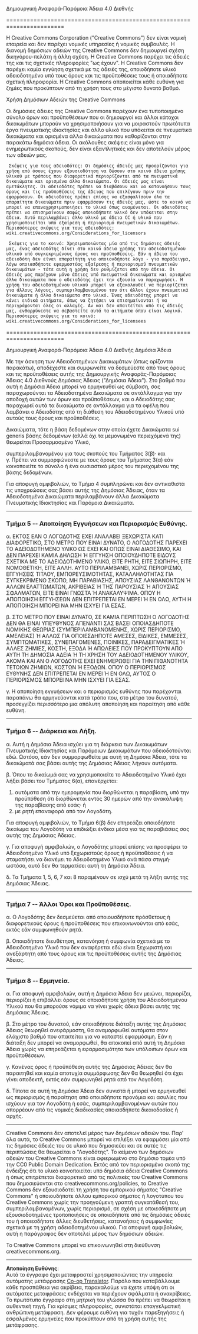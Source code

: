 <!--
CO_OP_TRANSLATOR_METADATA:
{
  "original_hash": "45ab63a2cd8f5faef6c9b150618837a4",
  "translation_date": "2025-08-29T09:13:33+00:00",
  "source_file": "lessons/sketchnotes/LICENSE.md",
  "language_code": "el"
}
-->
Δημιουργική Αναφορά-Παρόμοια Άδεια 4.0 Διεθνής

=======================================================================

Η Creative Commons Corporation ("Creative Commons") δεν είναι νομική εταιρεία και δεν παρέχει νομικές υπηρεσίες ή νομικές συμβουλές. Η διανομή δημόσιων αδειών της Creative Commons δεν δημιουργεί σχέση δικηγόρου-πελάτη ή άλλη σχέση. Η Creative Commons παρέχει τις άδειές της και τις σχετικές πληροφορίες "ως έχουν". Η Creative Commons δεν παρέχει καμία εγγύηση σχετικά με τις άδειές της, οποιοδήποτε υλικό αδειοδοτημένο υπό τους όρους και τις προϋποθέσεις τους ή οποιαδήποτε σχετική πληροφορία. Η Creative Commons αποποιείται κάθε ευθύνη για ζημίες που προκύπτουν από τη χρήση τους στο μέγιστο δυνατό βαθμό.

Χρήση Δημόσιων Αδειών της Creative Commons

Οι δημόσιες άδειες της Creative Commons παρέχουν ένα τυποποιημένο σύνολο όρων και προϋποθέσεων που οι δημιουργοί και άλλοι κάτοχοι δικαιωμάτων μπορούν να χρησιμοποιήσουν για να μοιραστούν πρωτότυπα έργα πνευματικής ιδιοκτησίας και άλλο υλικό που υπόκειται σε πνευματικά δικαιώματα και ορισμένα άλλα δικαιώματα που καθορίζονται στην παρακάτω δημόσια άδεια. Οι ακόλουθες σκέψεις είναι μόνο για ενημερωτικούς σκοπούς, δεν είναι εξαντλητικές και δεν αποτελούν μέρος των αδειών μας.

     Σκέψεις για τους αδειοδότες: Οι δημόσιες άδειές μας προορίζονται για χρήση από όσους έχουν εξουσιοδότηση να δώσουν στο κοινό άδεια χρήσης υλικού με τρόπους που διαφορετικά περιορίζονται από τα πνευματικά δικαιώματα και ορισμένα άλλα δικαιώματα. Οι άδειές μας είναι αμετάκλητες. Οι αδειοδότες πρέπει να διαβάσουν και να κατανοήσουν τους όρους και τις προϋποθέσεις της άδειας που επιλέγουν πριν την εφαρμόσουν. Οι αδειοδότες πρέπει επίσης να εξασφαλίσουν όλα τα απαραίτητα δικαιώματα πριν εφαρμόσουν τις άδειές μας, ώστε το κοινό να μπορεί να επαναχρησιμοποιήσει το υλικό όπως αναμένεται. Οι αδειοδότες πρέπει να επισημαίνουν σαφώς οποιοδήποτε υλικό δεν υπόκειται στην άδεια. Αυτό περιλαμβάνει άλλο υλικό με άδεια CC ή υλικό που χρησιμοποιείται υπό εξαίρεση ή περιορισμό πνευματικών δικαιωμάτων. Περισσότερες σκέψεις για τους αδειοδότες: wiki.creativecommons.org/Considerations_for_licensors

     Σκέψεις για το κοινό: Χρησιμοποιώντας μία από τις δημόσιες άδειές μας, ένας αδειοδότης δίνει στο κοινό άδεια χρήσης του αδειοδοτημένου υλικού υπό συγκεκριμένους όρους και προϋποθέσεις. Εάν η άδεια του αδειοδότη δεν είναι απαραίτητη για οποιονδήποτε λόγο - για παράδειγμα, λόγω οποιασδήποτε εφαρμοστέας εξαίρεσης ή περιορισμού πνευματικών δικαιωμάτων - τότε αυτή η χρήση δεν ρυθμίζεται από την άδεια. Οι άδειές μας παρέχουν μόνο άδειες υπό πνευματικά δικαιώματα και ορισμένα άλλα δικαιώματα που ο αδειοδότης έχει την εξουσία να παραχωρήσει. Η χρήση του αδειοδοτημένου υλικού μπορεί να εξακολουθεί να περιορίζεται για άλλους λόγους, συμπεριλαμβανομένου του ότι άλλοι έχουν πνευματικά δικαιώματα ή άλλα δικαιώματα στο υλικό. Ένας αδειοδότης μπορεί να κάνει ειδικά αιτήματα, όπως να ζητήσει να επισημαίνονται ή να περιγράφονται όλες οι αλλαγές. Αν και δεν απαιτείται από τις άδειές μας, ενθαρρύνεστε να σεβαστείτε αυτά τα αιτήματα όπου είναι λογικό. Περισσότερες σκέψεις για το κοινό: wiki.creativecommons.org/Considerations_for_licensees

=======================================================================

Δημιουργική Αναφορά-Παρόμοια Άδεια 4.0 Διεθνής Δημόσια Άδεια

Με την άσκηση των Αδειοδοτημένων Δικαιωμάτων (όπως ορίζονται παρακάτω), αποδέχεστε και συμφωνείτε να δεσμεύεστε από τους όρους και τις προϋποθέσεις αυτής της Δημιουργικής Αναφοράς-Παρόμοιας Άδειας 4.0 Διεθνούς Δημόσιας Άδειας ("Δημόσια Άδεια"). Στο βαθμό που αυτή η Δημόσια Άδεια μπορεί να ερμηνευθεί ως σύμβαση, σας παραχωρούνται τα Αδειοδοτημένα Δικαιώματα σε αντάλλαγμα για την αποδοχή αυτών των όρων και προϋποθέσεων, και ο Αδειοδότης σας παραχωρεί αυτά τα δικαιώματα σε αντάλλαγμα για τα οφέλη που λαμβάνει ο Αδειοδότης από τη διάθεση του Αδειοδοτημένου Υλικού υπό αυτούς τους όρους και προϋποθέσεις.


Δικαιώματα, τότε η βάση δεδομένων στην οποία έχετε Δικαιώματα sui generis βάσης δεδομένων (αλλά όχι τα μεμονωμένα περιεχόμενά της) θεωρείται Προσαρμοσμένο Υλικό,

συμπεριλαμβανομένου για τους σκοπούς του Τμήματος 3(β)· και  
γ. Πρέπει να συμμορφώνεστε με τους όρους του Τμήματος 3(α) εάν κοινοποιείτε το σύνολο ή ένα ουσιαστικό μέρος του περιεχομένου της βάσης δεδομένων.

Για αποφυγή αμφιβολιών, το Τμήμα 4 συμπληρώνει και δεν αντικαθιστά τις υποχρεώσεις σας βάσει αυτής της Δημόσιας Άδειας, όταν τα Αδειοδοτημένα Δικαιώματα περιλαμβάνουν άλλα Δικαιώματα Πνευματικής Ιδιοκτησίας και Παρόμοια Δικαιώματα.

---

### Τμήμα 5 -- Αποποίηση Εγγυήσεων και Περιορισμός Ευθύνης.

α. ΕΚΤΟΣ ΕΑΝ Ο ΛΟΓΟΔΟΤΗΣ ΕΧΕΙ ΑΝΑΛΑΒΕΙ ΞΕΧΩΡΙΣΤΑ ΚΑΤΙ ΔΙΑΦΟΡΕΤΙΚΟ, ΣΤΟ ΜΕΤΡΟ ΠΟΥ ΕΙΝΑΙ ΔΥΝΑΤΟ, Ο ΛΟΓΟΔΟΤΗΣ ΠΑΡΕΧΕΙ ΤΟ ΑΔΕΙΟΔΟΤΗΜΕΝΟ ΥΛΙΚΟ ΩΣ ΕΧΕΙ ΚΑΙ ΟΠΩΣ ΕΙΝΑΙ ΔΙΑΘΕΣΙΜΟ, ΚΑΙ ΔΕΝ ΠΑΡΕΧΕΙ ΚΑΜΙΑ ΔΗΛΩΣΗ Ή ΕΓΓΥΗΣΗ ΟΠΟΙΟΥΔΗΠΟΤΕ ΕΙΔΟΥΣ ΣΧΕΤΙΚΑ ΜΕ ΤΟ ΑΔΕΙΟΔΟΤΗΜΕΝΟ ΥΛΙΚΟ, ΕΙΤΕ ΡΗΤΗ, ΕΙΤΕ ΣΙΩΠΗΡΗ, ΕΙΤΕ ΝΟΜΟΘΕΤΙΚΗ, ΕΙΤΕ ΑΛΛΗ. ΑΥΤΟ ΠΕΡΙΛΑΜΒΑΝΕΙ, ΧΩΡΙΣ ΠΕΡΙΟΡΙΣΜΟ, ΕΓΓΥΗΣΕΙΣ ΤΙΤΛΟΥ, ΕΜΠΟΡΕΥΣΙΜΟΤΗΤΑΣ, ΚΑΤΑΛΛΗΛΟΤΗΤΑΣ ΓΙΑ ΣΥΓΚΕΚΡΙΜΕΝΟ ΣΚΟΠΟ, ΜΗ ΠΑΡΑΒΙΑΣΗΣ, ΑΠΟΥΣΙΑΣ ΛΑΝΘΑΝΟΝΤΩΝ Ή ΑΛΛΩΝ ΕΛΑΤΤΩΜΑΤΩΝ, ΑΚΡΙΒΕΙΑΣ Ή ΤΗΣ ΠΑΡΟΥΣΙΑΣ Ή ΑΠΟΥΣΙΑΣ ΣΦΑΛΜΑΤΩΝ, ΕΙΤΕ ΕΙΝΑΙ ΓΝΩΣΤΑ Ή ΑΝΑΚΑΛΥΨΙΜΑ. ΟΠΟΥ Η ΑΠΟΠΟΙΗΣΗ ΕΓΓΥΗΣΕΩΝ ΔΕΝ ΕΠΙΤΡΕΠΕΤΑΙ ΕΝ ΜΕΡΕΙ Ή ΕΝ ΟΛΩ, ΑΥΤΗ Η ΑΠΟΠΟΙΗΣΗ ΜΠΟΡΕΙ ΝΑ ΜΗΝ ΙΣΧΥΕΙ ΓΙΑ ΕΣΑΣ.

β. ΣΤΟ ΜΕΤΡΟ ΠΟΥ ΕΙΝΑΙ ΔΥΝΑΤΟ, ΣΕ ΚΑΜΙΑ ΠΕΡΙΠΤΩΣΗ Ο ΛΟΓΟΔΟΤΗΣ ΔΕΝ ΘΑ ΕΙΝΑΙ ΥΠΕΥΘΥΝΟΣ ΑΠΕΝΑΝΤΙ ΣΑΣ ΒΑΣΕΙ ΟΠΟΙΑΣΔΗΠΟΤΕ ΝΟΜΙΚΗΣ ΘΕΩΡΙΑΣ (ΣΥΜΠΕΡΙΛΑΜΒΑΝΟΜΕΝΗΣ, ΧΩΡΙΣ ΠΕΡΙΟΡΙΣΜΟ, ΑΜΕΛΕΙΑΣ) Ή ΑΛΛΩΣ ΓΙΑ ΟΠΟΙΕΣΔΗΠΟΤΕ ΑΜΕΣΕΣ, ΕΙΔΙΚΕΣ, ΕΜΜΕΣΕΣ, ΣΥΜΠΤΩΜΑΤΙΚΕΣ, ΣΥΝΕΠΑΓΟΜΕΝΕΣ, ΠΟΙΝΙΚΕΣ, ΠΑΡΑΔΕΙΓΜΑΤΙΚΕΣ Ή ΑΛΛΕΣ ΖΗΜΙΕΣ, ΚΟΣΤΗ, ΕΞΟΔΑ Ή ΑΠΩΛΕΙΕΣ ΠΟΥ ΠΡΟΚΥΠΤΟΥΝ ΑΠΟ ΑΥΤΗ ΤΗ ΔΗΜΟΣΙΑ ΑΔΕΙΑ Ή ΤΗ ΧΡΗΣΗ ΤΟΥ ΑΔΕΙΟΔΟΤΗΜΕΝΟΥ ΥΛΙΚΟΥ, ΑΚΟΜΑ ΚΑΙ ΑΝ Ο ΛΟΓΟΔΟΤΗΣ ΕΧΕΙ ΕΝΗΜΕΡΩΘΕΙ ΓΙΑ ΤΗΝ ΠΙΘΑΝΟΤΗΤΑ ΤΕΤΟΙΩΝ ΖΗΜΙΩΝ, ΚΟΣΤΩΝ Ή ΕΞΟΔΩΝ. ΟΠΟΥ Ο ΠΕΡΙΟΡΙΣΜΟΣ ΕΥΘΥΝΗΣ ΔΕΝ ΕΠΙΤΡΕΠΕΤΑΙ ΕΝ ΜΕΡΕΙ Ή ΕΝ ΟΛΩ, ΑΥΤΟΣ Ο ΠΕΡΙΟΡΙΣΜΟΣ ΜΠΟΡΕΙ ΝΑ ΜΗΝ ΙΣΧΥΕΙ ΓΙΑ ΕΣΑΣ.

γ. Η αποποίηση εγγυήσεων και ο περιορισμός ευθύνης που παρέχονται παραπάνω θα ερμηνεύονται κατά τρόπο που, στο μέτρο του δυνατού, προσεγγίζει περισσότερο μια απόλυτη αποποίηση και παραίτηση από κάθε ευθύνη.

---

### Τμήμα 6 -- Διάρκεια και Λήξη.

α. Αυτή η Δημόσια Άδεια ισχύει για τη διάρκεια των Δικαιωμάτων Πνευματικής Ιδιοκτησίας και Παρόμοιων Δικαιωμάτων που αδειοδοτούνται εδώ. Ωστόσο, εάν δεν συμμορφωθείτε με αυτή τη Δημόσια Άδεια, τότε τα δικαιώματά σας βάσει αυτής της Δημόσιας Άδειας λήγουν αυτόματα.

β. Όπου το δικαίωμά σας να χρησιμοποιείτε το Αδειοδοτημένο Υλικό έχει λήξει βάσει του Τμήματος 6(α), επανέρχεται:

1. αυτόματα από την ημερομηνία που διορθώνεται η παραβίαση, υπό την προϋπόθεση ότι διορθώνεται εντός 30 ημερών από την ανακάλυψη της παραβίασης από εσάς· ή  
2. με ρητή επαναφορά από τον Λογοδότη.

Για αποφυγή αμφιβολιών, το Τμήμα 6(β) δεν επηρεάζει οποιοδήποτε δικαίωμα του Λογοδότη να επιδιώξει ένδικα μέσα για τις παραβιάσεις σας αυτής της Δημόσιας Άδειας.

γ. Για αποφυγή αμφιβολιών, ο Λογοδότης μπορεί επίσης να προσφέρει το Αδειοδοτημένο Υλικό υπό ξεχωριστούς όρους ή προϋποθέσεις ή να σταματήσει να διανέμει το Αδειοδοτημένο Υλικό ανά πάσα στιγμή· ωστόσο, αυτό δεν θα τερματίσει αυτή τη Δημόσια Άδεια.

δ. Τα Τμήματα 1, 5, 6, 7 και 8 παραμένουν σε ισχύ μετά τη λήξη αυτής της Δημόσιας Άδειας.

---

### Τμήμα 7 -- Άλλοι Όροι και Προϋποθέσεις.

α. Ο Λογοδότης δεν δεσμεύεται από οποιουσδήποτε πρόσθετους ή διαφορετικούς όρους ή προϋποθέσεις που επικοινωνούνται από εσάς, εκτός εάν συμφωνηθούν ρητά.

β. Οποιαδήποτε διευθέτηση, κατανόηση ή συμφωνία σχετικά με το Αδειοδοτημένο Υλικό που δεν αναφέρεται εδώ είναι ξεχωριστή και ανεξάρτητη από τους όρους και τις προϋποθέσεις αυτής της Δημόσιας Άδειας.

---

### Τμήμα 8 -- Ερμηνεία.

α. Για αποφυγή αμφιβολιών, αυτή η Δημόσια Άδεια δεν μειώνει, περιορίζει, περιορίζει ή επιβάλλει όρους σε οποιαδήποτε χρήση του Αδειοδοτημένου Υλικού που θα μπορούσε νόμιμα να γίνει χωρίς άδεια βάσει αυτής της Δημόσιας Άδειας.

β. Στο μέτρο του δυνατού, εάν οποιαδήποτε διάταξη αυτής της Δημόσιας Άδειας θεωρηθεί ανεφάρμοστη, θα αναμορφωθεί αυτόματα στον ελάχιστο βαθμό που απαιτείται για να καταστεί εφαρμόσιμη. Εάν η διάταξη δεν μπορεί να αναμορφωθεί, θα αποκοπεί από αυτή τη Δημόσια Άδεια χωρίς να επηρεάζεται η εφαρμοσιμότητα των υπόλοιπων όρων και προϋποθέσεων.

γ. Κανένας όρος ή προϋπόθεση αυτής της Δημόσιας Άδειας δεν θα παραιτηθεί και καμία αποτυχία συμμόρφωσης δεν θα θεωρηθεί ότι έχει γίνει αποδεκτή, εκτός εάν συμφωνηθεί ρητά από τον Λογοδότη.

δ. Τίποτα σε αυτή τη Δημόσια Άδεια δεν συνιστά ή μπορεί να ερμηνευθεί ως περιορισμός ή παραίτηση από οποιαδήποτε προνόμια και ασυλίες που ισχύουν για τον Λογοδότη ή εσάς, συμπεριλαμβανομένων αυτών που απορρέουν από τις νομικές διαδικασίες οποιασδήποτε δικαιοδοσίας ή αρχής.

---

Creative Commons δεν αποτελεί μέρος των δημόσιων αδειών του. Παρ' όλα αυτά, το Creative Commons μπορεί να επιλέξει να εφαρμόσει μία από τις δημόσιες άδειές του σε υλικό που δημοσιεύει και σε αυτές τις περιπτώσεις θα θεωρείται ο "Λογοδότης". Το κείμενο των δημόσιων αδειών του Creative Commons είναι αφιερωμένο στο δημόσιο τομέα υπό την CC0 Public Domain Dedication. Εκτός από τον περιορισμένο σκοπό της ένδειξης ότι το υλικό κοινοποιείται υπό δημόσια άδεια Creative Commons ή όπως επιτρέπεται διαφορετικά από τις πολιτικές του Creative Commons που δημοσιεύονται στο creativecommons.org/policies, το Creative Commons δεν εξουσιοδοτεί τη χρήση του εμπορικού σήματος "Creative Commons" ή οποιουδήποτε άλλου εμπορικού σήματος ή λογοτύπου του Creative Commons χωρίς την προηγούμενη γραπτή συγκατάθεσή του, συμπεριλαμβανομένων, χωρίς περιορισμό, σε σχέση με οποιεσδήποτε μη εξουσιοδοτημένες τροποποιήσεις σε οποιαδήποτε από τις δημόσιες άδειές του ή οποιεσδήποτε άλλες διευθετήσεις, κατανοήσεις ή συμφωνίες σχετικά με τη χρήση αδειοδοτημένου υλικού. Για αποφυγή αμφιβολιών, αυτή η παράγραφος δεν αποτελεί μέρος των δημόσιων αδειών.

Το Creative Commons μπορεί να επικοινωνηθεί στη διεύθυνση creativecommons.org.

---

**Αποποίηση Ευθύνης**:  
Αυτό το έγγραφο έχει μεταφραστεί χρησιμοποιώντας την υπηρεσία αυτόματης μετάφρασης [Co-op Translator](https://github.com/Azure/co-op-translator). Παρόλο που καταβάλλουμε κάθε προσπάθεια για ακρίβεια, παρακαλούμε να έχετε υπόψη ότι οι αυτόματες μεταφράσεις ενδέχεται να περιέχουν σφάλματα ή ανακρίβειες. Το πρωτότυπο έγγραφο στη μητρική του γλώσσα θα πρέπει να θεωρείται η αυθεντική πηγή. Για κρίσιμες πληροφορίες, συνιστάται επαγγελματική ανθρώπινη μετάφραση. Δεν φέρουμε ευθύνη για τυχόν παρεξηγήσεις ή εσφαλμένες ερμηνείες που προκύπτουν από τη χρήση αυτής της μετάφρασης.